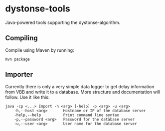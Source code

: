 # dystonse-tools
Java-powered tools supporting the dystonse-algorithm.

## Compiling
Compile using Maven by running:

    mvn package

## Importer
Currently there is only a very simple data logger to get delay information from VBB and write it to a database. More structure and documentation will follow. Use it like this:

    java -cp <...> Import -h <arg> [-help] -p <arg> -u <arg>
        -h,--host <arg>       Hostname or IP of the database server
        -help,--help          Print command line syntax
        -p,--password <arg>   Password for the database server
        -u,--user <arg>       User name for the database server